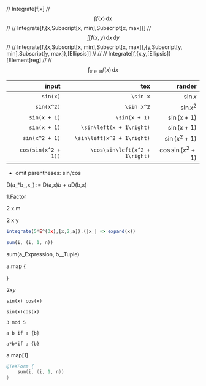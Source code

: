 // Integrate[f,x]
// $$\int f(x) \,\mathrm{d}x$$
//
// Integrate[f,{x,Subscript[x, min],Subscript[x, max]}]
// $$\iint f(x,y) \,\mathrm{d}x\,\mathrm{d}y$$
//
// Integrate[f,{x,Subscript[x, min],Subscript[x, max]},{y,Subscript[y, min],Subscript[y, max]},\[Ellipsis]]
//
//
// Integrate[f,{x,y,\[Ellipsis]}\[Element]reg]
//
// $$\int_{x \in \mathbb{R}} f(x) \,\mathrm{d}x$$



|               input |                            tex |                         rander |
| ------------------: | -----------------------------: | -----------------------------: |
|            `sin(x)` |                       `\sin x` |                       $\sin x$ |
|          `sin(x^2)` |                     `\sin x^2` |                     $\sin x^2$ |
|        `sin(x + 1)` |                  `\sin(x + 1)` |                  $\sin(x + 1)$ |
|        `sin(x + 1)` |       `\sin\left(x + 1\right)` |       $\sin\left(x + 1\right)$ |
|      `sin(x^2 + 1)` |     `\sin\left(x^2 + 1\right)` |     $\sin\left(x^2 + 1\right)$ |
| `cos(sin(x^2 + 1))` | `\cos\sin\left(x^2 + 1\right)` | $\cos\sin\left(x^2 + 1\right)$ |

- omit parentheses: sin/cos

D(a_*b_,x_) := D(a,x)*b + a*D(b,x)

1.Factor

2 x.m

2 x y

```js
integrate(5*E^(3x),[x,2,a]).(|x_| => expand(x))
```

```js
sum(i, (i, 1, n))
```


sum(a_Expression, b__Tuple)


a.map {

}


$2 x y$

`sin(x) cos(x)`

`sin(x)cos(x)`

`3 mod 5`


`a b if a {b}`

`a*b*if a {b}`

a.map[1]

```s
@TeXForm {
	sum(i, (i, 1, n))
}
```


